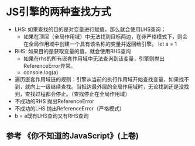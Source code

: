 # JS引擎的两种查找方式
- LHS: 如果查找的目的是对变量进行赋值，那么就会使用LHS查询；
  - 如果在顶层（全局作用域）中无法找到目标两边，在非严格模式下，则会在全局作用域中创建一个具有该名称的变量并返回给引擎。
  let a = 1
- RHS: 如果目的是获取变量的值，就会使用RHS查询
  - 如果在rhs的所有嵌套作用域中无法查询到该变量，引擎则抛出ReferenceError异常。
  - console.log(a)
- 遍历嵌套作用域链的规则：引擎从当前的执行作用域开始查找变量，如果找不到，就向上一级继续查找。当抵达最外层的全局作用域时，无论找到还是没找到，查找过程都会停止。（查找停止在全局作用域）
- 不成功的RHS 抛出ReferenceError
- 不成功的LHS 抛出ReferenceError（严格模式）
- b = a既有LHS查询又有RHS查询


## 参考 《你不知道的JavaScript》(上卷)